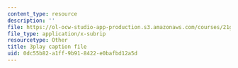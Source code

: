 ```yaml
---
content_type: resource
description: ''
file: https://ol-ocw-studio-app-production.s3.amazonaws.com/courses/21g-101-chinese-i-regular-fall-2014/0dc55b82a1ff9b918422e0bafbd12a5d_g7frRgUhmeU.srt
file_type: application/x-subrip
resourcetype: Other
title: 3play caption file
uid: 0dc55b82-a1ff-9b91-8422-e0bafbd12a5d
---
```

